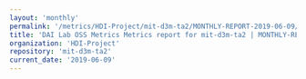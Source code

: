 ```yaml
---
layout: 'monthly'
permalink: '/metrics/HDI-Project/mit-d3m-ta2/MONTHLY-REPORT-2019-06-09/'
title: 'DAI Lab OSS Metrics Metrics report for mit-d3m-ta2 | MONTHLY-REPORT-2019-06-09'
organization: 'HDI-Project'
repository: 'mit-d3m-ta2'
current_date: '2019-06-09'
---
```

